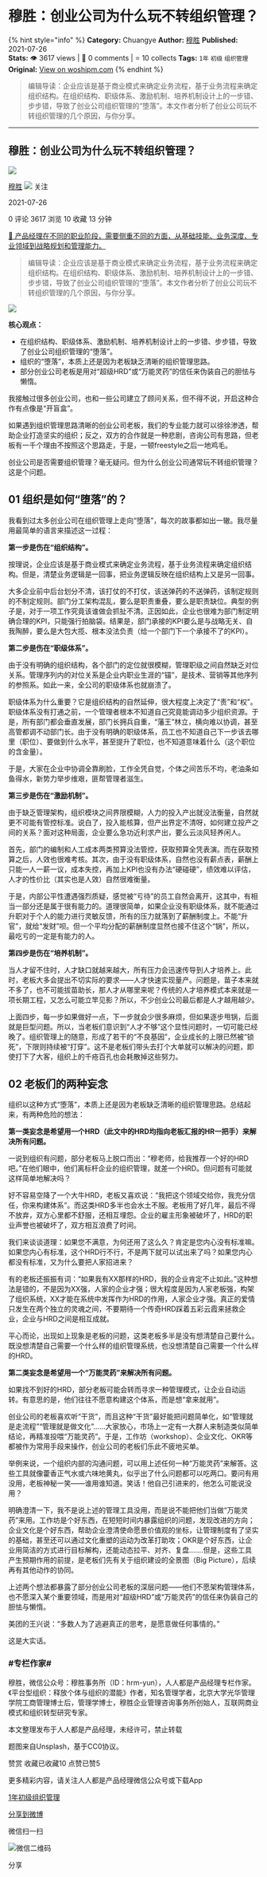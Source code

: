 # 穆胜：创业公司为什么玩不转组织管理？
{% hint style="info" %}
**Category:** Chuangye
**Author:** [穆胜](https://www.woshipm.com/u/1087150)
**Published:** 2021-07-26  
**Stats:** 👁️ 3617 views | 💬 0 comments | ⭐ 10 collects
**Tags:** `1年` `初级` `组织管理`
**Original:** [View on woshipm.com](https://www.woshipm.com/chuangye/4920425.html)
{% endhint %}
> 编辑导读：企业应该是基于商业模式来确定业务流程，基于业务流程来确定组织结构。在组织结构、职级体系、激励机制、培养机制设计上的一步错、步步错，导致了创业公司组织管理的“堕落”。本文作者分析了创业公司玩不转组织管理的几个原因，与你分享。

---

## 穆胜：创业公司为什么玩不转组织管理？

[![](https://image.woshipm.com/wp-files/2020/06/W3NZFkFhbF3oK7UpvEyr.jpg!/both/72x72)](https://www.woshipm.com/u/1087150)

[穆胜](https://www.woshipm.com/u/1087150) ![](https://static.woshipm.com/tag/1121_1@2x.png) 关注

2021-07-26

0 评论 3617 浏览 10 收藏 13 分钟

[🔗 产品经理在不同的职业阶段，需要侧重不同的方面，从基础技能、业务深度、专业领域到战略规划和管理能力。](https://ke.qidianla.com/courses/90pm)

> 编辑导读：企业应该是基于商业模式来确定业务流程，基于业务流程来确定组织结构。在组织结构、职级体系、激励机制、培养机制设计上的一步错、步步错，导致了创业公司组织管理的“堕落”。本文作者分析了创业公司玩不转组织管理的几个原因，与你分享。

![](https://image.woshipm.com/wp-files/2021/07/W8MWWrHQZZoJm1Vv2CeI.jpg)

**核心观点：**

*   在组织结构、职级体系、激励机制、培养机制设计上的一步错、步步错，导致了创业公司组织管理的“堕落”。
*   组织的“堕落”，本质上还是因为老板缺乏清晰的组织管理思路。
*   部分创业公司老板是用对“超级HRD”或“万能灵药”的信任来伪装自己的胆怯与懒惰。

我接触过很多创业公司，也和一些公司建立了顾问关系，但不得不说，开启这种合作有点像是“开盲盒”。

如果遇到组织管理思路清晰的创业公司老板，我们的专业能力就可以徐徐渗透，帮助企业打造坚实的组织；反之，双方的合作就是一种悲剧，咨询公司有思路，但老板有一千个理由不按照这个思路走，于是，一顿freestyle之后一地鸡毛。

创业公司是否需要组织管理？毫无疑问。但为什么创业公司通常玩不转组织管理？这是个问题。

## 01 组织是如何“堕落”的？

我看到过太多创业公司在组织管理上走向“堕落”，每次的故事都如出一辙。我尽量用最简单的语言来描述这一过程：

**第一步是伤在“组织结构”。**

按理说，企业应该是基于商业模式来确定业务流程，基于业务流程来确定组织结构。但是，清楚业务逻辑是一回事，把业务逻辑反映在组织结构上又是另一回事。

大多企业前中后台划分不清，该打仗的不打仗，该送弹药的不送弹药，该制定规则的不制定规则。部门分工架构混乱，要么是职责重叠，要么是职责缺位。典型的例子是，对于一项工作究竟该谁做会抓扯不清。正因如此，企业也很难为部门制定明确合理的KPI，只能强行拍脑袋。结果是，部门承接的KPI要么是与战略无关、自我陶醉，要么是大包大揽、根本没法负责（给一个部门下一个承接不了的KPI）。

**第二步是伤在“职级体系”。**

由于没有明确的组织结构，各个部门的定位就很模糊，管理职级之间自然缺乏对位关系。管理序列内的对位关系是企业内职业生涯的“锚”，是技术、营销等其他序列的参照系。如此一来，全公司的职级体系也就崩溃了。

职级体系为什么重要？它是组织结构的自然延伸，很大程度上决定了“责”和“权”。职级体系没有打通之前，一个管理者根本不知道自己究竟能调动多少组织资源。于是，所有部门都会垂直发展，部门长拥兵自重，“藩王”林立，横向难以协调，甚至高管都调不动部门长。由于没有明确的职级体系，员工也不知道自己下一步该去哪里（职位）、要做到什么水平，甚至提升了职位，也不知道意味着什么（这个职位的含金量）。

于是，大家在企业中协调全靠刷脸，工作全凭自觉，个体之间苦乐不均，老油条如鱼得水，新势力举步维艰，匪帮管理者滋生。

**第三步是伤在“激励机制”。**

由于缺乏管理架构，组织模块之间界限模糊，人力的投入产出就没法衡量，自然就更不可能有管控标准。说白了，投入能核算，但产出界定不清呀，如何建立投产之间的关系？面对这种局面，企业要么急功近利求产出，要么云淡风轻养闲人。

首先，部门的编制和人工成本两类预算没法管控，获取预算全凭表演。而在获取预算之后，人效也很难考核。其次，由于没有职级体系，自然也没有薪点表，薪酬上只能一人一薪一议，成本失控，再加上KPI也没有办法“硬碰硬”，绩效难以评估，人才的性价比（其实也是人效）自然很难衡量。

于是，内部公平性遭遇强烈质疑，感觉被“亏待”的员工自然会离开，这其中，有相当一部分还是属于很有能力的。道理很简单，如果企业没有职级体系，就不能通过升职对于个人的能力进行灵敏反馈，所有的压力就落到了薪酬制度上。不能“升官”，就给“发财”呗。但一个平均分配的薪酬制度显然也接不住这个“锅”，所以，最吃亏的一定是有能力的人。

**第四步是伤在“培养机制”。**

当人才留不住时，人才缺口就越来越大，所有压力会迅速传导到人才培养上。此时，老板大多会提出不切实际的要求——人才快速实现量产。问题是，苗子本来就不多了，也不可能拔苗助长，那人才从哪里来呢？传统的人才培养模式本来就是一项长期工程，又怎么可能立竿见影？所以，不少创业公司最后都是人才越用越少。

上面四步，每一步如果做好一点，下一步就会少很多麻烦，但如果逐步甩锅，后面就是巨型问题。所以，当老板们意识到“人才不够”这个显性问题时，一切可能已经晚了。组织管理上的随意，形成了若干的“不良基因”，企业成长的上限已然被“锁死”，下限则持续被“打穿”。这不是老板们带头去打个大单就可以解决的问题，即使打下了大客，组织上的千疮百孔也会耗散掉这些努力。

## 02 老板们的两种妄念

组织以这种方式“堕落”，本质上还是因为老板缺乏清晰的组织管理思路。总结起来，有两种危险的想法：

**第一类妄念是希望用一个HRD（此文中的HRD均指向老板汇报的HR一把手）来解决所有问题。**

一说到组织有问题，部分老板马上脱口而出：“穆老师，给我推荐一个好的HRD吧。”在他们眼中，他们离标杆企业的组织管理，就差一个HRD。但问题有可能就这样简单地解决吗？

好不容易空降了一个大牛HRD，老板又喜欢说：“我把这个领域交给你，我充分信任，你来构建体系”。而这类HRD多半也会水土不服。老板用了好几年，最后不得不放弃，双方心里都不舒服，还相互埋怨。企业的雇主形象被破坏了，HRD的职业声誉也被破坏了，双方相互浪费了时间。

我们来谈谈道理：如果您不满意，为何还用了这么久？肯定是您内心没有标准嘛。如果您内心有标准，这个HRD行不行，不是两下就可以试出来了吗？如果您内心都没有标准，又为什么要把人家招进来？

有的老板还振振有词：“如果我有XX那样的HRD，我的企业肯定不止如此。”这种想法是错的，不是因为XX强，人家的企业才强；很大程度是因为人家老板强，构架了组织系统，XX才能在系统中发挥作为HRD的作用，人家企业才强。真正的爱情只发生在两个独立的灵魂之间，不要期待一个传奇HRD踩着五彩云霞来拯救企业，企业与HRD之间是相互成就。

平心而论，出现如上现象是老板的问题，这类老板多半是没有想清楚自己要什么。既没想清楚自己需要一个什么样的组织管理系统，也没想清楚自己需要一个什么样的HRD。

**第二类妄念是希望用一个“万能灵药”来解决所有问题。**

如果找不到好的HRD，部分老板可能会转而寻求一种管理模式，让企业自动运转。有意思的是，他们往往不愿意构建这个体系，而是想“拿来就用”。

创业公司的老板喜欢听“干货”，而且这种“干货”最好能把问题简单化，如“管理就是走流程”“管理就是做文化”……大家放心，市场上一定有一大群人来制造类似简单结论，再精准投喂“万能灵药”。于是，工作坊（workshop）、企业文化、OKR等都被作为常用手段来操作，创业公司的老板们乐此不疲地买单。

举例来说，一个组织内部的沟通问题，可以用上述任何一种“万能灵药”来解答。这些工具就像藿香正气水或六味地黄丸，似乎出了什么问题都可以吃两口。要问有用没用，老板神秘一笑——谁用谁知道。笑话！他自己引进来的，他怎么可能说没用？

明确澄清一下，我不是说上述的管理工具没用，而是说不能把他们当做“万能灵药”来用。工作坊是个好东西，在短短时间内暴露组织的问题，发现改进的方向；企业文化是个好东西，帮助企业澄清使命愿景价值观的坐标，让管理制度有了坚实的基础，甚至还可以通过文化重塑的运动为改革打助攻；OKR是个好东西，让企业用简洁的方式进行目标解构，还能动态拉平、对齐、复盘…….但是，这些工具产生预期作用的前提，是老板们先有关于组织建设的全景图（Big Picture），后续再有其他动作的协同。

上述两个想法都暴露了部分创业公司老板的深层问题——他们不愿架构管理体系，也不愿深入某个重要领域，而是用对“超级HRD”或“万能灵药”的信任来伪装自己的胆怯与懒惰。

美团的王兴说：“多数人为了逃避真正的思考，是愿意做任何事情的。”

这是大实话。

### #专栏作家#

穆胜，微信公众号：穆胜事务所（ID：hrm-yun），人人都是产品经理专栏作家。《平台型组织：释放个体与组织的潜能》作者，知名管理学者，北京大学光华管理学院工商管理博士后，管理学博士，穆胜企业管理咨询事务所创始人，互联网商业模式和组织转型研究专家。

本文整理发布于人人都是产品经理，未经许可，禁止转载

题图来自Unsplash，基于CC0协议。

赞赏 收藏已收藏10 点赞已赞5

更多精彩内容，请关注人人都是产品经理微信公众号或下载App

[1年](https://www.woshipm.com/tag/1%e5%b9%b4)[初级](https://www.woshipm.com/tag/%e5%88%9d%e7%ba%a7)[组织管理](https://www.woshipm.com/tag/%e7%bb%84%e7%bb%87%e7%ae%a1%e7%90%86)

[分享到微博](https://service.weibo.com/share/share.php?appkey=2775287854&title=穆胜：创业公司为什么玩不转组织管理？&url=https://www.woshipm.com/chuangye/4920425.html&pic=https://image.woshipm.com/wp-files/2021/07/W8MWWrHQZZoJm1Vv2CeI.jpg)

微信扫一扫

![微信二维码](https://api.pwmqr.com/qrcode/create/?url=https://www.woshipm.com/chuangye/4920425.html)

分享